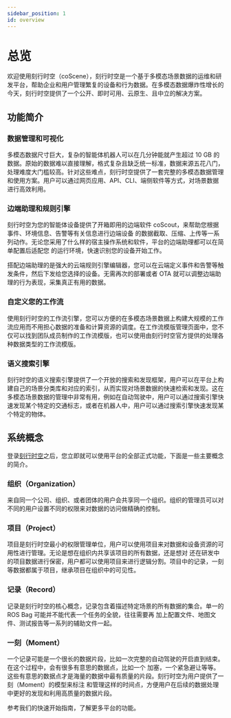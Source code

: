 ```yaml
---
sidebar_position: 1
id: overview
---
```


# 总览

欢迎使用刻行时空（coScene），刻行时空是一个基于多模态场景数据的运维和研发平台，帮助企业和用户管理繁复的设备和行为数据。在多模态数据爆炸性增长的今天，刻行时空提供了一个公开、即时可用、云原生、且中立的解决方案。

## 功能简介

### 数据管理和可视化

多模态数据尺寸巨大，复杂的智能体机器人可以在几分钟能就产生超过 10 GB 的数据。原始的数据难以直接理解，格式复杂且缺乏统一标准，数据来源五花八门，处理难度大门槛较高。针对这些难点，刻行时空提供了一套完整的多模态数据管理和使用方案。用户可以通过网页应用、API、CLI、端侧软件等方式，对场景数据进行高效利用。

### 边端助理和规则引擎

刻行时空为您的智能体设备提供了开箱即用的边端软件 coScout，来帮助您根据事件、环境信息、告警等有关信息进行边端设备
的数据截取、压缩、上传等一系列动作。无论您采用了什么样的宿主操作系统和软件，平台的边端助理都可以在简单配置后适配您
的运行环境，快速识别您的设备开始工作。

搭配边端助理的是强大的云端规则引擎编辑器，您可以在云端定义事件和告警等触发条件，然后下发给您选择的设备。无需再次的部署或者 OTA 就可以调整边端助理的行为表现，采集真正有用的数据。

### 自定义您的工作流

使用刻行时空的工作流引擎，您可以方便的在多模态场景数据上构建大规模的工作流应用而不用担心数据的准备和计算资源的调度。在工作流模版管理页面中，您不仅可以找到团队成员制作的工作流模版，也可以使用由刻行时空官方提供的处理各种数据类型的工作流模版。

### 语义搜索引擎

刻行时空的语义搜索引擎提供了一个开放的搜索和发现框架，用户可以在平台上构建自己的场景分类库和对应的索引，从而实现对场景数据的快速检索和发现。这在多模态场景数据的管理中非常有用，例如在自动驾驶中，用户可以通过搜索引擎快速发现某个特定的交通标志，或者在机器人中，用户可以通过搜索引擎快速发现某个特定的物体。

## 系统概念

登录[刻行时空](https://coscene.cn)之后，您立即就可以使用平台的全部正式功能，下面是一些主要概念的简介。

### 组织（Organization）

来自同一个公司、组织、或者团体的用户会共享同一个组织。组织的管理员可以对不同的用户设置不同的权限来对数据的访问做精确的控制。

### 项目（Project）

项目是刻行时空最小的权限管理单位，用户可以使用项目来对数据和设备资源的可用性进行管理。无论是想在组织内共享该项目的所有数据，还是想对
还在研发中的项目数据进行保密，用户都可以使用项目来进行逻辑分割。项目中的记录，一刻等数据都属于项目，继承项目在组织中的可见性。

### 记录（Record）

记录是刻行时空的核心概念，记录包含着描述特定场景的所有数据的集合。单一的 ROS Bag 可能并不能代表一个任务的全貌，往往需要再
加上配置文件、地图文件、测试报告等一系列的辅助文件一起。

### 一刻（Moment）

一个记录可能是一个很长的数据片段，比如一次完整的自动驾驶的开启直到结束。在这个过程中，会有很多有意思的数据点，比如一个
加塞，一个紧急避让等等。这些有意思的数据点才是海量的数据中最有质量的片段。刻行时空为用户提供了一刻（Moment）的模型来标注
和管理这样的时间点，方便用户在后续的数据处理中更好的发现和利用高质量的数据片段。

参考我们的快速开始指南，了解更多平台的功能。

